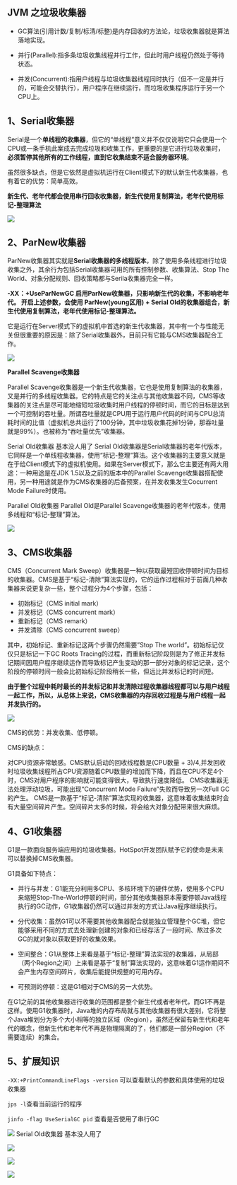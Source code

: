 ## JVM 之垃圾收集器

- GC算法(引用计数/复制/标清/标整)是内存回收的方法论，垃圾收集器就是算法落地实现。

- 并行(Parallel):指多条垃圾收集线程并行工作，但此时用户线程仍然处于等待状态。

- 并发(Concurrent):指用户线程与垃圾收集器线程同时执行（但不一定是并行的，可能会交替执行），用户程序在继续运行，而垃圾收集程序运行于另一个CPU上。

## 1、Serial收集器

Serial是一个**单线程的收集器**，但它的“单线程”意义并不仅仅说明它只会使用一个CPU或一条手机此案成去完成垃圾和收集工作，更重要的是它进行垃圾收集时，**必须暂停其他所有的工作线程，直到它收集结束不适合服务器环境**。

虽然很多缺点，但是它依然是虚拟机运行在Client模式下的默认新生代收集器，也有着它的优势：简单高效。

**新生代、老年代都会使用串行回收收集器，新生代使用复制算法，老年代使用标记-整理算法**

![](https://www.icheesedu.com/images/blog/4f24011f4d61b2d6142f7e34c77255e5.png)

## 2、ParNew收集器

ParNew收集器其实就是**Serial收集器的多线程版本**，除了使用多条线程进行垃圾收集之外，其余行为包括Serial收集器可用的所有控制参数、收集算法、Stop The World、对象分配规则、回收策略都与Serila收集器完全一样。

**-XX：+UseParNewGC 启用ParNew收集器，只影响新生代的收集，不影响老年代。
开启上述参数，会使用 ParNew(young区用) + Serial Old的收集器组合，新生代使用复制算法，老年代使用标记-整理算法。**

它是运行在Server模式下的虚拟机中首选的新生代收集器，其中有一个与性能无关但很重要的原因是：除了Serial收集器外，目前只有它能与CMS收集器配合工作。

![](https://www.icheesedu.com/images/blog/19439efe7873c65d1db30ae8aed4621a.png)


**Parallel Scavenge收集器**

Parallel Scavenge收集器是一个新生代收集器，它也是使用复制算法的收集器，又是并行的多线程收集器。它的特点是它的关注点与其他收集器不同，CMS等收集器的关注点是尽可能地缩短垃圾收集时用户线程的停顿时间，而它的目标是达到一个可控制的吞吐量。所谓吞吐量就是CPU用于运行用户代码的时间与CPU总消耗时间的比值（虚拟机总共运行了100分钟，其中垃圾收集花掉1分钟，那吞吐量就是99%）。也被称为“吞吐量优先”收集器。



Serial Old收集器 基本没人用了
Serial Old收集器是Serial收集器的老年代版本，它同样是一个单线程收集器，使用“标记-整理”算法。这个收集器的主要意义就是在于给Client模式下的虚拟机使用。如果在Server模式下，那么它主要还有两大用途：一种用途是在JDK 1.5以及之前的版本中的Parallel Scavenge收集器搭配使用，另一种用途就是作为CMS收集器的后备预案，在并发收集发生Cocurrent Mode Failure时使用。

Parallel Old收集器
Parallel Old是Parallel Scavenge收集器的老年代版本，使用多线程和“标记-整理”算法。

![](https://www.icheesedu.com/images/blog/05e7f5d66bde2e27678d1d2f66d66fd6.png)


## 3、CMS收集器

CMS（Concurrent Mark Sweep）收集器是一种以获取最短回收停顿时间为目标的收集器。CMS是基于“标记-清除”算法实现的，它的运作过程相对于前面几种收集器来说更复杂一些，整个过程分为4个步骤，包括：

- 初始标记（CMS initial mark）
- 并发标记（CMS concurrent mark）
- 重新标记（CMS remark）
- 并发清除（CMS concurrent sweep）

其中，初始标记、重新标记这两个步骤仍然需要”Stop The world”。初始标记仅仅只是标记一下GC Roots Tracing的过程，而重新标记阶段则是为了修正并发标记期间因用户程序继续运作而导致标记产生变动的那一部分对象的标记记录，这个阶段的停顿时间一般会比初始标记阶段稍长一些，但远比并发标记的时间短。

**由于整个过程中耗时最长的并发标记和并发清除过程收集器线程都可以与用户线程一起工作，所以，从总体上来说，CMS收集器的内存回收过程是与用户线程一起并发执行的。**

![](https://www.icheesedu.com/images/blog/265211c0de6e0eb91e26fbfa0c6c6ec0.png)


CMS的优势：并发收集、低停顿。

CMS的缺点：

对CPU资源非常敏感。CMS默认启动的回收线程数是(CPU数量 + 3)/4,并发回收时垃圾收集线程所占CPU资源随着CPU数量的增加而下降，而且在CPU不足4个时，CMS对用户程序的影响就可能变得很大，导致执行速度降低。
CMS收集器无法处理浮动垃圾，可能出现“Concurrent Mode Failure”失败而导致另一次Full GC的产生。
CMS是一款基于“标记-清除”算法实现的收集器，这意味着收集结束时会有大量空间碎片产生。空间碎片太多的时候，将会给大对象分配带来很大麻烦。

## 4、G1收集器

G1是一款面向服务端应用的垃圾收集器。HotSpot开发团队赋予它的使命是未来可以替换掉CMS收集器。

G1具备如下特点：

- 并行与并发：G1能充分利用多CPU、多核环境下的硬件优势，使用多个CPU来缩短Stop-The-World停顿的时间，部分其他收集器原本需要停顿Java线程执行的GC动作，G1收集器仍然可以通过并发的方式让Java程序继续执行。

- 分代收集：虽然G1可以不需要其他收集器配合就能独立管理整个GC堆，但它能够采用不同的方式去处理新创建的对象和已经存活了一段时间、熬过多次GC的就对象以获取更好的收集效果。
- 空间整合：G1从整体上来看是基于“标记-整理”算法实现的收集器，从局部（两个Region之间）上来看是基于“复制”算法实现的，这意味着G1运作期间不会产生内存空间碎片，收集后能提供规整的可用内存。
- 可预测的停顿：这是G1相对于CMS的另一大优势。


在G1之前的其他收集器进行收集的范围都是整个新生代或者老年代，而G1不再是这样。使用G1收集器时，Java堆的内存布局就与其他收集器有很大差别，它将整个Java堆划分为多个大小相等的独立区域（Region），虽然还保留有新生代和老年代的概念，但新生代和老年代不再是物理隔离的了，他们都是一部分Region（不需要连续）的集合。


## 5、扩展知识

`-XX:+PrintCommandLineFlags -version` 可以查看默认的参数和具体使用的垃圾收集器

`jps -l`查看当前运行的程序

`jinfo -flag UseSerialGC pid` 查看是否使用了串行GC

![](https://www.icheesedu.com/images/blog/Xnip2019-04-24_14-43-16.png)  Serial Old收集器 基本没人用了

![](https://www.icheesedu.com/images/blog/Xnip2019-04-24_14-48-21.png)

![](https://www.icheesedu.com/images/blog/Xnip2019-04-24_14-50-39.png)

![](https://www.icheesedu.com/images/blog/Xnip2019-04-24_15-38-34.png)


